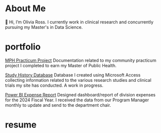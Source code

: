 # About Me
👋 Hi, I’m Olivia Ross. I currently work in clinical research and concurrently pursuing my Master's in Data Science. 

<!---
liv4data/liv4data is a ✨ special ✨ repository because its `README.md` (this file) appears on your GitHub profile.
You can click the Preview link to take a look at your changes.
--->
# portfolio
[MPH Practicum Project](https://github.com/liv4data/mph-practicum/blob/17cf2b22a6494baad0335ab25b5c2dfc6ea49fac/README.md) Documentation related to my community practicum project I completed to earn my Master of Public Health.

[Study History Database](https://github.com/liv4data/clinical_studies/blob/90fa7795fac053c30f122aaf04e36f587fcf507c/Study%20History%20Database/Database-README.md) Database I created using Microsoft Access collecting information related to the various research studies and clinical trials my site has conducted. A work in progress.

[Power BI Expense Report](https://github.com/liv4data/clinical_studies/blob/90fa7795fac053c30f122aaf04e36f587fcf507c/expense_report/PowerBI-Expense-Report.pdf) Designed dashboard/report of division expenses for the 2024 Fiscal Year. I received the data from our Program Manager monthly to update and send to the department chair.

# resume
